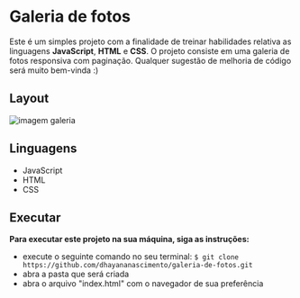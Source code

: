 # Galeria de fotos
Este é um simples projeto com a finalidade de treinar habilidades relativa as linguagens **JavaScript**, **HTML** e **CSS**. O projeto consiste em uma galeria de fotos responsiva com paginação. Qualquer sugestão de melhoria de código será muito bem-vinda :)

## Layout
<img src="./imagens/galeria.gif" alt= "imagem galeria">     

## Linguagens
* JavaScript
* HTML
* CSS

## Executar
**Para executar este projeto na sua máquina, siga as instruções:**
* execute o seguinte comando no seu terminal: 
``` $ git clone https://github.com/dhayananascimento/galeria-de-fotos.git ```
* abra a pasta que será  criada
* abra o arquivo "index.html" com o navegador de sua preferência
